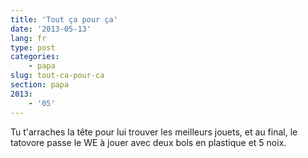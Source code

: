 ```yaml
---
title: 'Tout ça pour ça'
date: '2013-05-13'
lang: fr
type: post
categories:
    - papa
slug: tout-ca-pour-ca
section: papa
2013:
    - '05'
---
```


Tu t'arraches la tête pour lui trouver les meilleurs jouets, et au final, le tatovore passe le WE à jouer avec deux bols en plastique et 5 noix.
